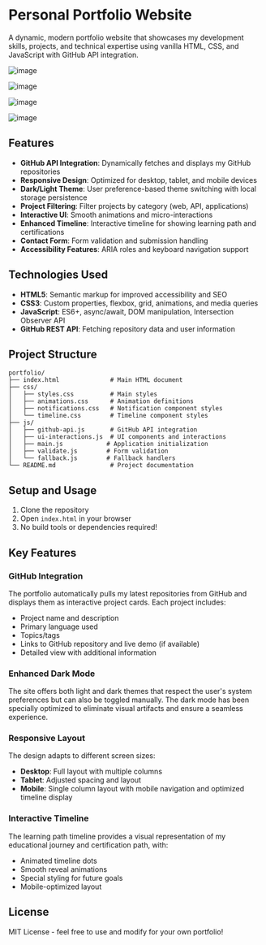 # Personal Portfolio Website

A dynamic, modern portfolio website that showcases my development skills, projects, and technical expertise using vanilla HTML, CSS, and JavaScript with GitHub API integration.

![image](https://github.com/user-attachments/assets/ba2cadee-134f-4bd9-9d60-a62ed7a228a3)

![image](https://github.com/user-attachments/assets/82f55c39-16ed-4652-b107-b620b979495b)

![image](https://github.com/user-attachments/assets/3b31d991-dfb9-4ef0-a099-e704d5b1fbcd)

![image](https://github.com/user-attachments/assets/9fb24b28-f011-4970-a841-9e1fa4a577e8)


## Features

- **GitHub API Integration**: Dynamically fetches and displays my GitHub repositories
- **Responsive Design**: Optimized for desktop, tablet, and mobile devices
- **Dark/Light Theme**: User preference-based theme switching with local storage persistence
- **Project Filtering**: Filter projects by category (web, API, applications)
- **Interactive UI**: Smooth animations and micro-interactions
- **Enhanced Timeline**: Interactive timeline for showing learning path and certifications
- **Contact Form**: Form validation and submission handling
- **Accessibility Features**: ARIA roles and keyboard navigation support

## Technologies Used

- **HTML5**: Semantic markup for improved accessibility and SEO
- **CSS3**: Custom properties, flexbox, grid, animations, and media queries
- **JavaScript**: ES6+, async/await, DOM manipulation, Intersection Observer API
- **GitHub REST API**: Fetching repository data and user information

## Project Structure

```
portfolio/
├── index.html              # Main HTML document
├── css/
│   ├── styles.css          # Main styles
│   ├── animations.css      # Animation definitions
│   ├── notifications.css   # Notification component styles
│   └── timeline.css        # Timeline component styles
├── js/
│   ├── github-api.js       # GitHub API integration
│   ├── ui-interactions.js  # UI components and interactions
│   ├── main.js            # Application initialization
│   ├── validate.js        # Form validation
│   └── fallback.js        # Fallback handlers
└── README.md               # Project documentation
```

## Setup and Usage

1. Clone the repository
2. Open `index.html` in your browser
3. No build tools or dependencies required!

## Key Features

### GitHub Integration

The portfolio automatically pulls my latest repositories from GitHub and displays them as interactive project cards. Each project includes:

- Project name and description
- Primary language used
- Topics/tags
- Links to GitHub repository and live demo (if available)
- Detailed view with additional information

### Enhanced Dark Mode

The site offers both light and dark themes that respect the user's system preferences but can also be toggled manually. The dark mode has been specially optimized to eliminate visual artifacts and ensure a seamless experience.

### Responsive Layout

The design adapts to different screen sizes:
- **Desktop**: Full layout with multiple columns
- **Tablet**: Adjusted spacing and layout
- **Mobile**: Single column layout with mobile navigation and optimized timeline display

### Interactive Timeline

The learning path timeline provides a visual representation of my educational journey and certification path, with:

- Animated timeline dots
- Smooth reveal animations
- Special styling for future goals
- Mobile-optimized layout


## License

MIT License - feel free to use and modify for your own portfolio!
